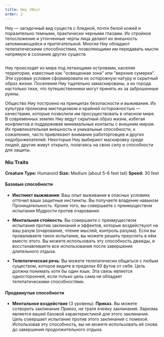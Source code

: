 ```yaml
---
title: Ниу (Niu)
order: 2
---
```


Ниу — загадочный вид существ с бледной, почти белой кожей и поразительно темными, практически черными глазами. Их стройное телосложение и утонченные черты лица делают их внешность запоминающейся и притягательной. Многие Ниу обладают телепатическими способностями, позволяющими им передавать мысли напрямую в сознание других существ.

<Image name="niu.webp" />

Ниу происходят из мира под летающими островами, населяя территории, известные как "освещенная зона" или "верхние сумерки". Эти суровые условия сформировали их осторожную натуру и скрытный образ жизни. Поселения Ниу тщательно замаскированы, а их города настолько тихи, что путешественники могут принять их за заброшенные руины.

Общество Ниу построено на принципах безопасности и выживания. Их культура пронизана мистицизмом и крайней осторожностью — качествами, которые позволили им просуществовать в опасном мире. В современных землях Ниу ведут скрытный образ жизни, избегая конфликтов и поддерживая минимальные контакты с внешним миром. Их привлекательная внешность и уникальные способности, к сожалению, часто привлекают внимание работорговцев и других недоброжелателей. Некоторые Ниу выбирают маскировку среди людей, другие живут открыто, полагаясь на свою силу и способности для защиты.

### Niu Traits
**Creature Type:** Humanoid
**Size:** Medium (about 5–6 feet tall)
**Speed:** 30 feet

#### Базовые способности
- **Инстинкт выживания**: Ваш опыт выживания в опасных условиях отточил ваши защитные инстинкты. Вы получаете владение навыком Проницательность. Кроме того, вы совершаете с преимуществом испытания Мудрости против очарования.

- **Ментальная стойкость**: Вы совершаете с преимуществом испытания против заклинаний и эффектов, которые воздействуют на ваш разум (очарование, чтение мыслей, контроль разума). Если вы проваливаете такое испытание, вы можете решить преуспеть в нём вместо этого. Вы можете использовать эту способность дважды, и восстанавливаете все использования после завершения длительного отдыха.

- **Телепатическая речь**: Вы можете телепатически общаться с любым существом, которое видите в пределах 60 футов от себя. Цель должна понимать хотя бы один язык. Эта связь является односторонней, если только цель сама не обладает телепатическими способностями.

#### Продвинутые способности
- **Ментальное воздействие** (3 уровень): **Приказ.** Вы можете сотворить заклинание *Приказ*, не тратя ячейку заклинания. Харизма является вашей базовой характеристикой для этого заклинания. Цель совершает испытание против этого заклинания с помехой. Использовав эту способность, вы не можете использовать её снова до завершения продолжительного отдыха.